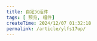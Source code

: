 ```yaml
---
title: 自定义组件
tags: [ 预览, 组件]
createTime: 2024/12/07 01:32:18
permalink: /article/ylfs17up/
---
```


<CustomComponent />

